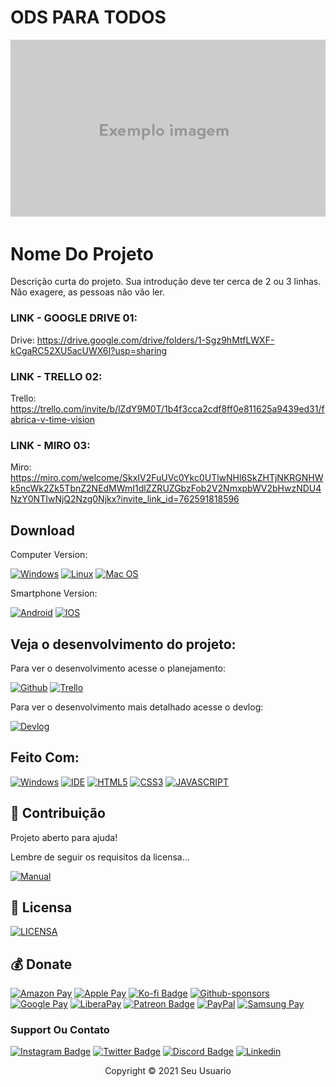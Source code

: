 # ODS PARA TODOS
<img src="exemplo-image.png" alt="exemplo imagem">

# Nome Do Projeto

Descrição curta do projeto. Sua introdução deve ter cerca de 2 ou 3 linhas. Não exagere, as pessoas não vão ler.

### LINK - GOOGLE DRIVE 01:
Drive: https://drive.google.com/drive/folders/1-Sgz9hMtfLWXF-kCgaRC52XU5acUWX6I?usp=sharing
### LINK - TRELLO 02:
Trello: https://trello.com/invite/b/lZdY9M0T/1b4f3cca2cdf8ff0e811625a9439ed31/fabrica-v-time-vision
### LINK - MIRO 03:
Miro: https://miro.com/welcome/SkxIV2FuUVc0Ykc0UTlwNHl6SkZHTjNKRGNHWk5ncWk2Zk5TbnZ2NEdMWmI1dlZZRUZGbzFob2V2NmxpbWV2bHwzNDU4NzY0NTIwNjQ2Nzg0Njkx?invite_link_id=762591818596

## Download

Computer Version:

[![Windows](https://img.shields.io/badge/Windows-0078D6?style=for-the-badge&logo=windows&logoColor=white)](https://github.com/seu-usuario/seu-repositorio/releases)
[![Linux](https://img.shields.io/badge/Linux-FF6600?style=for-the-badge&logo=linux&logoColor=white)](https://github.com/seu-usuario/seu-repositorio/releases)
[![Mac OS](https://img.shields.io/badge/mac%20os-000000?style=for-the-badge&logo=macos&logoColor=F0F0F0)](https://github.com/seu-usuario/seu-repositorio/releases)

Smartphone Version:

[![Android](https://img.shields.io/badge/Android-3DDC84?style=for-the-badge&logo=Android&logoColor=white)](https://github.com/seu-usuario/seu-repositorio/releases)
[![IOS](https://img.shields.io/badge/iOS-000000?style=for-the-badge&logo=ios&logoColor=white)](https://github.com/seu-usuario/seu-repositorio/releases)

## Veja o desenvolvimento do projeto:

Para ver o desenvolvimento acesse o planejamento:

[![Github](https://img.shields.io/badge/GitHub-100000?style=for-the-badge&logo=github&logoColor=white)](https://github.com/seu-usuario/seu-repositorio/projects/1)
[![Trello](https://img.shields.io/badge/Trello-0052CC?style=for-the-badge&logo=trello&logoColor=white)](https://trello.com/link-do-trello-do-projeto)

Para ver o desenvolvimento mais detalhado acesse o devlog:

[![Devlog](https://img.shields.io/badge/Devlog-999999?style=for-the-badge&logo=Files&logoColor=white)](https://gist.github.com/seu-usuario/sua-gist-ou-readme)

## Feito Com:
[![Windows](https://img.shields.io/badge/Windows-0078D6?style=for-the-badge&logo=windows&logoColor=white)](https://www.microsoft.com/pt-br/windows/get-windows-10)
[![IDE](https://img.shields.io/badge/Visual_studio_code-0078D4?style=for-the-badge&logo=visual%20studio%20code&logoColor=white)](https://code.visualstudio.com/)
[![HTML5](https://img.shields.io/badge/HTML5-E34F26?style=for-the-badge&logo=html5&logoColor=white)](https://developer.mozilla.org/pt-BR/docs/Web/HTML)
[![CSS3](https://img.shields.io/badge/CSS3-1572B6?style=for-the-badge&logo=css3&logoColor=white)](https://developer.mozilla.org/pt-BR/docs/Web/CSS)
[![JAVASCRIPT](https://img.shields.io/badge/JavaScript-F7DF1E?style=for-the-badge&logo=javascript&logoColor=black)](https://developer.mozilla.org/pt-BR/docs/Web/JavaScript)

## 🤝 Contribuição

Projeto aberto para ajuda!

Lembre de seguir os requisitos da licensa...

[![Manual](https://img.shields.io/badge/Manual-999999?style=for-the-badge&logo=BookStack&logoColor=white
)](https://github.com/seu-usuario/seu-repositorio/manual.md)

## 🔖 Licensa
[![LICENSA](https://img.shields.io/badge/Custom_GPL_3.0-E58080?style=for-the-badge&logo=bookstack&logoColor=white)](/LICENSE)

## 💰 Donate
[![Amazon Pay](https://img.shields.io/badge/AmazonPay-ff9900.svg?style=for-the-badge&logo=Amazon-Pay&logoColor=white)](https://link-da-sua-pagina)
[![Apple Pay](https://img.shields.io/badge/ApplePay-000000.svg?style=for-the-badge&logo=Apple-Pay&logoColor=white)](https://link-da-sua-pagina)
[![Ko-fi Badge](https://img.shields.io/badge/Ko--fi-F16061?style=for-the-badge&logo=ko-fi&logoColor=white)](https://ko-fi.com/seu-usuario)
[![Github-sponsors](https://img.shields.io/badge/sponsor-30363D?style=for-the-badge&logo=GitHub-Sponsors&logoColor=#EA4AAA)](https://link-da-sua-pagina)
[![Google Pay](https://img.shields.io/badge/GooglePay-%233780F1.svg?style=for-the-badge&logo=Google-Pay&logoColor=white)](https://link-da-sua-pagina)
[![LiberaPay](https://img.shields.io/badge/Liberapay-F6C915?style=for-the-badge&logo=liberapay&logoColor=black)](https://link-da-sua-pagina)
[![Patreon Badge](https://img.shields.io/badge/Patreon-F96854?style=for-the-badge&logo=patreon&logoColor=white)](https://patreon.com/sua-pagina)
[![PayPal](https://img.shields.io/badge/PayPal-00457C?style=for-the-badge&logo=paypal&logoColor=white)](https://link-da-sua-pagina)
[![Samsung Pay](https://img.shields.io/badge/SamsungPay-1428A0.svg?style=for-the-badge&logo=Samsung-Pay&logoColor=white)](https://link-da-sua-pagina)

### Support Ou Contato

[![Instagram Badge](https://img.shields.io/badge/Instagram-E4405F?style=for-the-badge&logo=instagram&logoColor=white)](https://instagram.com/seu-usuario/)
[![Twitter Badge](https://img.shields.io/badge/Twitter-1DA1F2?style=for-the-badge&logo=twitter&logoColor=white)](https://twitter.com/seu-usuario)
[![Discord Badge](https://img.shields.io/badge/Discord-7289DA?style=for-the-badge&logo=discord&logoColor=white)](https://discord.gg/seu-server)
[![Linkedin](https://img.shields.io/badge/LinkedIn-0077B5?style=for-the-badge&logo=linkedin&logoColor=white)](https://www.linkedin.com/in/seu-usuario/)

<p align="center">Copyright © 2021 Seu Usuario</p>
